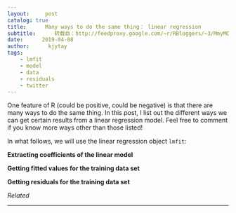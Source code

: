 ```yaml
---
layout:     post
catalog: true
title:      Many ways to do the same thing： linear regression
subtitle:      转载自：http://feedproxy.google.com/~r/RBloggers/~3/MmyMOY9QKu8/
date:      2019-04-08
author:      kjytay
tags:
    - lmfit
    - model
    - data
    - residuals
    - twitter
---
```






One feature of R (could be positive, could be negative) is that there are many ways to do the same thing. In this post, I list out the different ways we can get certain results from a linear regression model. Feel free to comment if you know more ways other than those listed!

In what follows, we will use the linear regression object `lmfit`:

**Extracting coefficients of the linear model**

**Getting fitted values for the training data set**

**Getting residuals for the training data set**


*Related*








---
